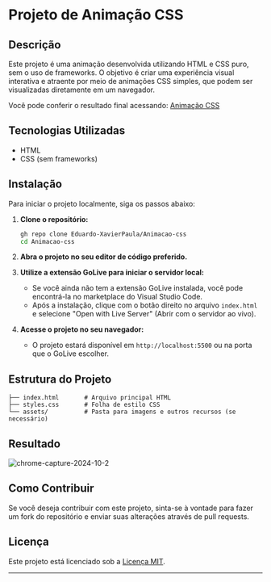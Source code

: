 # Projeto de Animação CSS

## Descrição

Este projeto é uma animação desenvolvida utilizando HTML e CSS puro, sem o uso de frameworks. O objetivo é criar uma experiência visual interativa e atraente por meio de animações CSS simples, que podem ser visualizadas diretamente em um navegador.

Você pode conferir o resultado final acessando: [Animação CSS](https://animacao-css-five.vercel.app/)

## Tecnologias Utilizadas

- HTML
- CSS (sem frameworks)

## Instalação

Para iniciar o projeto localmente, siga os passos abaixo:

1. **Clone o repositório:**

   ```bash
   gh repo clone Eduardo-XavierPaula/Animacao-css
   cd Animacao-css
   ```

2. **Abra o projeto no seu editor de código preferido.**

3. **Utilize a extensão GoLive para iniciar o servidor local:**
   - Se você ainda não tem a extensão GoLive instalada, você pode encontrá-la no marketplace do Visual Studio Code.
   - Após a instalação, clique com o botão direito no arquivo `index.html` e selecione "Open with Live Server" (Abrir com o servidor ao vivo).

4. **Acesse o projeto no seu navegador:**
   - O projeto estará disponível em `http://localhost:5500` ou na porta que o GoLive escolher.

## Estrutura do Projeto

```plaintext
├── index.html       # Arquivo principal HTML
├── styles.css       # Folha de estilo CSS
└── assets/          # Pasta para imagens e outros recursos (se necessário)
```
## Resultado

![chrome-capture-2024-10-2](https://github.com/user-attachments/assets/329d4d81-cc06-42b6-b96e-904d6320a90b)

## Como Contribuir

Se você deseja contribuir com este projeto, sinta-se à vontade para fazer um fork do repositório e enviar suas alterações através de pull requests.

## Licença

Este projeto está licenciado sob a [Licença MIT](LICENSE).

---

